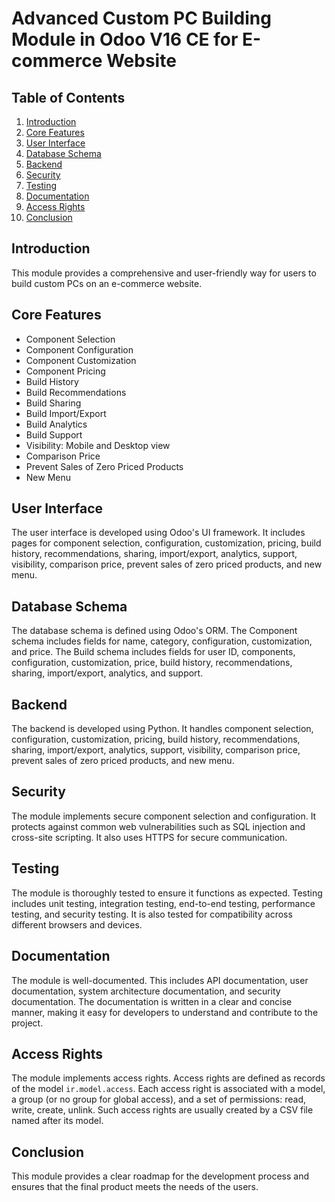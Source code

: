 # Advanced Custom PC Building Module in Odoo V16 CE for E-commerce Website

## Table of Contents

1. [Introduction](#introduction)
2. [Core Features](#core-features)
3. [User Interface](#user-interface)
4. [Database Schema](#database-schema)
5. [Backend](#backend)
6. [Security](#security)
7. [Testing](#testing)
8. [Documentation](#documentation)
9. [Access Rights](#access-rights)
10. [Conclusion](#conclusion)

## Introduction

This module provides a comprehensive and user-friendly way for users to build custom PCs on an e-commerce website.

## Core Features

- Component Selection
- Component Configuration
- Component Customization
- Component Pricing
- Build History
- Build Recommendations
- Build Sharing
- Build Import/Export
- Build Analytics
- Build Support
- Visibility: Mobile and Desktop view
- Comparison Price
- Prevent Sales of Zero Priced Products
- New Menu

## User Interface

The user interface is developed using Odoo's UI framework. It includes pages for component selection, configuration, customization, pricing, build history, recommendations, sharing, import/export, analytics, support, visibility, comparison price, prevent sales of zero priced products, and new menu.

## Database Schema

The database schema is defined using Odoo's ORM. The Component schema includes fields for name, category, configuration, customization, and price. The Build schema includes fields for user ID, components, configuration, customization, price, build history, recommendations, sharing, import/export, analytics, and support.

## Backend

The backend is developed using Python. It handles component selection, configuration, customization, pricing, build history, recommendations, sharing, import/export, analytics, support, visibility, comparison price, prevent sales of zero priced products, and new menu.

## Security

The module implements secure component selection and configuration. It protects against common web vulnerabilities such as SQL injection and cross-site scripting. It also uses HTTPS for secure communication.

## Testing

The module is thoroughly tested to ensure it functions as expected. Testing includes unit testing, integration testing, end-to-end testing, performance testing, and security testing. It is also tested for compatibility across different browsers and devices.

## Documentation

The module is well-documented. This includes API documentation, user documentation, system architecture documentation, and security documentation. The documentation is written in a clear and concise manner, making it easy for developers to understand and contribute to the project.

## Access Rights

The module implements access rights. Access rights are defined as records of the model `ir.model.access`. Each access right is associated with a model, a group (or no group for global access), and a set of permissions: read, write, create, unlink. Such access rights are usually created by a CSV file named after its model.

## Conclusion

This module provides a clear roadmap for the development process and ensures that the final product meets the needs of the users.